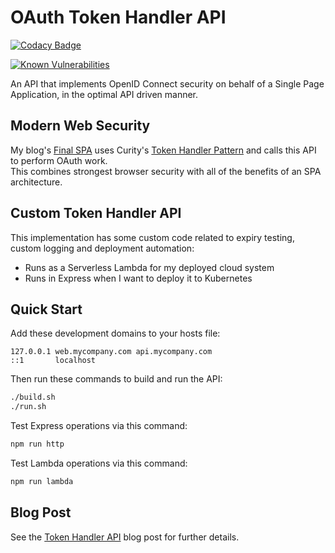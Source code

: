 # OAuth Token Handler API

[![Codacy Badge](https://app.codacy.com/project/badge/Grade/bc52d166f1624ef9a2c0cfbf283deb23)](https://www.codacy.com/gh/gary-archer/oauth.webproxyapi/dashboard?utm_source=github.com&amp;utm_medium=referral&amp;utm_content=gary-archer/oauth.webproxyapi&amp;utm_campaign=Badge_Grade)

[![Known Vulnerabilities](https://snyk.io/test/github/gary-archer/oauth.webproxyapi/badge.svg?targetFile=package.json)](https://snyk.io/test/github/gary-archer/oauth.webproxyapi?targetFile=package.json)

An API that implements OpenID Connect security on behalf of a Single Page Application, in the optimal API driven manner.

## Modern Web Security

My blog's [Final SPA](https://github.com/gary-archer/oauth.websample.final) uses Curity's [Token Handler Pattern](https://github.com/curityio/web-oauth-via-bff) and calls this API to perform OAuth work.\
This combines strongest browser security with all of the benefits of an SPA architecture.

## Custom Token Handler API

This implementation has some custom code related to expiry testing, custom logging and deployment automation:

- Runs as a Serverless Lambda for my deployed cloud system
- Runs in Express when I want to deploy it to Kubernetes

## Quick Start

Add these development domains to your hosts file:

```text
127.0.0.1 web.mycompany.com api.mycompany.com
::1       localhost
````

Then run these commands to build and run the API:

```bash
./build.sh
./run.sh
```

Test Express operations via this command:

```bash
npm run http
```

Test Lambda operations via this command:

```bash
npm run lambda
```

## Blog Post

See the [Token Handler API](https://authguidance.com/2019/04/08/web-reverse-proxy-implementation/) blog post for further details.
